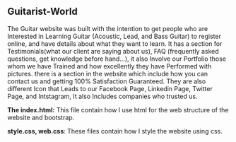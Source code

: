 ## Guitarist-World


The Guitar website was built with the intention to get people who are Interested in Learning Guitar (Acoustic, Lead, and Bass Guitar) to register online, and have details about what they want to learn. It has a section for Testimonials(what our client are saying about us), FAQ (frequently asked questions, get knowledge before hand...), it also Involve our Portfolio those whom we have Trained and how excellently they have Performed with pictures. there is a section in the website which include how you can contact us and getting 100% Satisfaction Guaranteed. They are also different Icon that Leads to our Facebook Page, Linkedin Page, Twitter Page, and Intstagram, It also Includes companies who trusted us.


 **The index.html:** This file contain how I use html for the web structure of the website and bootstrap.
 
 **style.css, web.css**: These files contain how I style the website using css.
